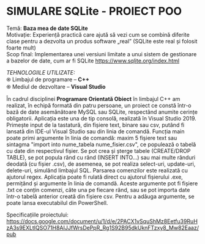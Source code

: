 # SIMULARE SQLite - PROIECT POO

Temă: **Baza mea de date SQLite** <br />
Motivație: Experiență practică care ajută să vezi cum se combină diferite clase pentru a dezvolta un produs software „real” (SQLite este real și folosit foarte mult) <br />
Scop final: Implementarea unei versiuni limitate a unui sistem de gestionare a bazelor de date, cum ar fi SQLite https://www.sqlite.org/index.html <br />

*TEHNOLOGIILE UTILIZATE:* <br />
֍ Limbajul de programare – **C++** <br />
֍ Mediul de dezvoltare – **Visual Studio** <br />


În cadrul disciplinei **Programare Orientată Obiect** în limbajul C++ am realizat, în echipă formată din patru persoane, un proiect ce constă într-o bază de date asemănătoare MySQL sau SQLite, respectând anumite cerințe obligatorii. Aplicația este una de tip consolă, realizată în Visual Studio 2019. Primește input de la tastatură, din fișiere text, binare sau csv, putând fi lansată din IDE-ul Visual Studio sau din linia de comandă. Funcția main poate primi argumente în linia de comandă: maxim 5 fișiere text sau sintagma "import into nume_tabela nume_fisier.csv", ce populează o tabelă cu date din respectivul fișier. Se pot crea și șterge tabele (CREATE/DROP TABLE), se pot popula rând cu rând (INSERT INTO...) sau mai multe rânduri deodată (cu fișier .csv), de asemenea, se pot realiza select-uri, update-uri, delete-uri, simulând limbajul SQL. Parsarea comenzilor este realizată cu ajutorul regex. Aplicația poate fi rulată direct cu ajutorul fișierului .exe, permițând și argumente în linia de comandă. Aceste argumente pot fi fișiere .txt ce conțin comenzi, câte una pe fiecare rând, sau se pot importa date într-o tabelă anterior creată din fișiere csv. Pentru a adăuga argumente, se poate lansa executabilul din PowerShell.

Specificațiile proiectului:  <br />
https://docs.google.com/document/u/1/d/e/2PACX1vSquShMz8Eetfu39RuHzA3s9EXLtIQSO71H8AIJJfWrsDePpR_Rg1S92B95dkUknFTzxy8_Mw82Eaaz/pub
